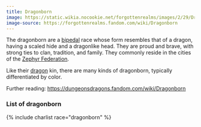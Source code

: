 ```yaml
---
title: Dragonborn
image: https://static.wikia.nocookie.net/forgottenrealms/images/2/29/Dragonborn_-_William_O%27Connor.jpg
image-source: https://forgottenrealms.fandom.com/wiki/Dragonborn
---
```


The dragonborn are a [bipedal](../glossary#bipedal) race whose form resembles that of a dragon, having a scaled hide and a dragonlike head. They are proud and brave, with strong ties to clan, tradition, and family. They commonly reside in the cities of the [Zephyr Federation](../locales/zephyr).

Like their [dragon](dragons) kin, there are many kinds of dragonborn, typically differentiated by color.

Further reading: https://dungeonsdragons.fandom.com/wiki/Dragonborn

### List of dragonborn

{% include charlist race="dragonborn" %}
